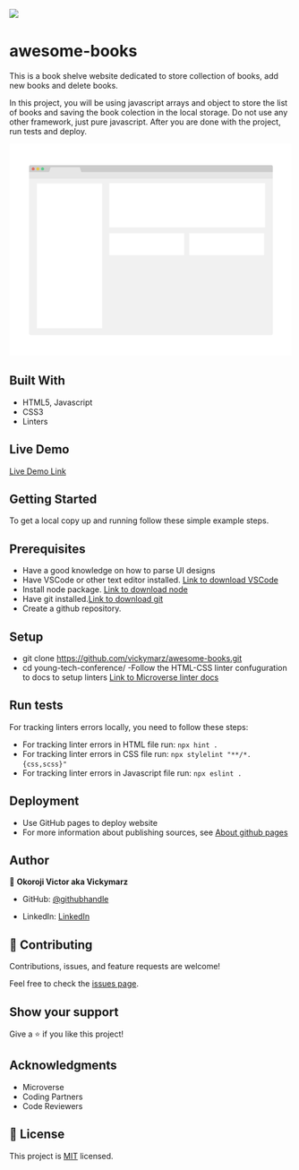 ![](https://img.shields.io/badge/Microverse-blueviolet)

# awesome-books
This is a book shelve website dedicated to store collection of books, add new books and delete books. 

In this project, you will be using javascript arrays and object to store the list of books and saving the book colection in the local storage. Do not use any other framework, just pure javascript. After you are done with the project, run tests and deploy. 

![screenshot](./app_screenshot.png)

## Built With

- HTML5, Javascript
- CSS3
- Linters

## Live Demo

[Live Demo Link](https://vickymarz.github.io/awesome-books/)

## Getting Started
To get a local copy up and running follow these simple example steps.

## Prerequisites
- Have a good knowledge on how to parse UI designs
- Have VSCode or other text editor installed. [Link to download VSCode](https://code.visualstudio.com/download)
- Install node package. [Link to download node](https://nodejs.org/en/download/)
- Have git installed.[Link to download git](https://git-scm.com/downloads)
- Create a github repository.

## Setup
- git clone https://github.com/vickymarz/awesome-books.git
- cd young-tech-conference/
-Follow the HTML-CSS linter confuguration to docs to setup linters [Link to Microverse linter docs](https://github.com/vickymarz/linters-config/tree/master/html-css-js)


## Run tests

For tracking linters errors locally, you need to follow these steps:
- For tracking linter errors in HTML file run:
`npx hint .`
- For tracking linter errors in CSS file run:
`npx stylelint "**/*.{css,scss}"`
- For tracking linter errors in Javascript file run:
`npx eslint .`

## Deployment

- Use GitHub pages to deploy website
- For more information about publishing sources, see [About github pages](https://pages.github.com/)

## Author

👤 **Okoroji Victor aka Vickymarz**

- GitHub: [@githubhandle](https://github.com/vickymarz)

- LinkedIn: [LinkedIn](https://www.linkedin.com/in/okoroji-victor-ebube-8791741a0)


## 🤝 Contributing

Contributions, issues, and feature requests are welcome!

Feel free to check the [issues page](../../issues/).

## Show your support

Give a ⭐️ if you like this project!

## Acknowledgments

- Microverse 
- Coding Partners
- Code Reviewers

## 📝 License

This project is [MIT](./MIT.md) licensed.